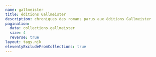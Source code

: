 ```yaml
---
name: gallmeister
title: éditions Gallmeister
description: chroniques des romans parus aux éditions Gallmeister
pagination:
  data: collections.gallmeister
  size: 4
  reverse: true
layout: tags.njk
eleventyExcludeFromCollections: true
---
```

